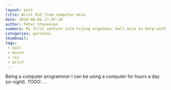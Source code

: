 ```yaml
---
layout: post
title: Wrist RSI from computer mice
date: 2018-08-04 17:07:19
author: Peter Stevenson
summary: My first venture into trying ergonomic ball mice to help with wrist RSI (Repetitive Strain Injury) while using computers.
categories: personal
thumbnail:
tags:
 - ball
 - mouse
 - rsi
 - wrist
---
```


Being a computer programmer I can be using a computer for hours a day (_or night_).
TODO: ...
